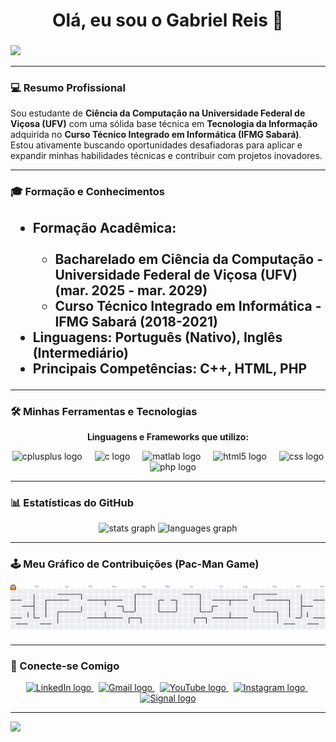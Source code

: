 <h1 align="center">Olá, eu sou o Gabriel Reis 👋</h1>

###

<div>
  <img style="100%" src="https://capsule-render.vercel.app/api?type=waving&height=100&section=header&reversal=false&fontSize=70&fontColor=FFFFFF&fontAlign=50&fontAlignY=50&stroke=-&descSize=20&descAlign=50&descAlignY=50&theme=onedark" />
</div>

---

### 💻 Resumo Profissional

Sou estudante de **Ciência da Computação na Universidade Federal de Viçosa (UFV)** com uma sólida base técnica em **Tecnologia da Informação** adquirida no **Curso Técnico Integrado em Informática (IFMG Sabará)**. Estou ativamente buscando oportunidades desafiadoras para aplicar e expandir minhas habilidades técnicas e contribuir com projetos inovadores.

---

### 🎓 Formação e Conhecimentos

<h2 align="left">
    <ul>
        <li>
            <b>Formação Acadêmica:</b><br>
            &nbsp; &nbsp; <ul>
                <li><b>Bacharelado em Ciência da Computação</b> - <b>Universidade Federal de Viçosa (UFV)</b> (mar. 2025 - mar. 2029)</li>
                <li><b>Curso Técnico Integrado em Informática</b> - <b>IFMG Sabará</b> (2018-2021)</li>
            </ul>
        </li>
        <li>
            <b>Linguagens:</b> Português (Nativo), <b>Inglês (Intermediário)</b>
        </li>
        <li>
            <b>Principais Competências:</b> <b>C++</b>, <b>HTML</b>, <b>PHP</b>
        </li>
    </ul>
</h2>

---

### 🛠️ Minhas Ferramentas e Tecnologias

<div align="center">
    <p><strong>Linguagens e Frameworks que utilizo:</strong></p>
</div>
<div align="center">
    <img src="https://cdn.jsdelivr.net/gh/devicons/devicon/icons/cplusplus/cplusplus-original.svg" height="60" alt="cplusplus logo" />
    <img width="12" />
    <img src="https://cdn.jsdelivr.net/gh/devicons/devicon/icons/c/c-original.svg" height="60" alt="c logo" />
    <img width="12" />
    <img src="https://cdn.jsdelivr.net/gh/devicons/devicon/icons/matlab/matlab-original.svg" height="60" alt="matlab logo" />
    <img width="12" />
    <img src="https://cdn.jsdelivr.net/gh/devicons/devicon/icons/html5/html5-original.svg" height="60" alt="html5 logo" />
    <img width="12" />
    <img src="https://cdn.jsdelivr.net/gh/devicons/devicon/icons/css3/css3-original.svg" height="60" alt="css logo" />
    <img width="12" />
    <img src="https://cdn.jsdelivr.net/gh/devicons/devicon/icons/php/php-original.svg" height="60" alt="php logo" />
</div>

---

### 📊 Estatísticas do GitHub

<div align="center">
    <img src="https://github-readme-stats.vercel.app/api?username=gabrielreisz&hide_title=false&hide_rank=false&show_icons=true&include_all_commits=true&count_private=true&disable_animations=false&theme=dracula&locale=en&hide_border=false&order=1" height="150" alt="stats graph" />
    <img src="https://github-readme-stats.vercel.app/api/top-langs?username=gabrielreisz&locale=en&hide_title=false&layout=compact&card_width=320&langs_count=5&theme=dracula&hide_border=false&order=2" height="150" alt="languages graph" />
</div>

---

### 🕹️ Meu Gráfico de Contribuições (Pac-Man Game)

<div align="center">
    <picture>
        <source media="(prefers-color-scheme: dark)" srcset="https://raw.githubusercontent.com/gabrielreisz/gabrielreisz/output/pacman-contribution-graph-dark.svg">
        <source media="(prefers-color-scheme: light)" srcset="https://raw.githubusercontent.com/gabrielreisz/gabrielreisz/output/pacman-contribution-graph.svg">
        <img alt="pacman contribution graph" src="https://raw.githubusercontent.com/gabrielreisz/gabrielreisz/output/pacman-contribution-graph.svg">
    </picture>
</div>

---

### 🔗 Conecte-se Comigo

<div align="center">
    <a href="https:/www.linkedin.com/in/gabrielcreiss" target="_blank">
        <img src="https://img.shields.io/static/v1?message=LinkedIn&logo=linkedin&label=&color=0077B5&logoColor=white&labelColor=&style=for-the-badge" height="35" alt="LinkedIn logo" />
    </a>
    &nbsp;
    <a href="mailto:gcostareis02@gmail.com" target="_blank">
        <img src="https://img.shields.io/static/v1?message=Gmail&logo=gmail&label=&color=D14836&logoColor=white&labelColor=&style=for-the-badge" height="35" alt="Gmail logo" />
    </a>
    &nbsp;
    <a href="https://www.youtube.com/@Gabrielcreisz" target="_blank">
        <img src="https://img.shields.io/static/v1?message=Youtube&logo=youtube&label=&color=FF0000&logoColor=white&labelColor=&style=for-the-badge" height="35" alt="YouTube logo" />
    </a>
    &nbsp;
    <a href="https://www.instagram.com/gabrielcreisz/" target="_blank">
        <img src="https://img.shields.io/static/v1?message=Instagram&logo=instagram&label=&color=E4405F&logoColor=white&labelColor=&style=for-the-badge" height="35" alt="Instagram logo" />
    </a>
    &nbsp;
    <a href="https://signal.me/#eu/z2AtnE4_igJ57WXHLFnErye-7aeyl7cTKuFU-qiQCKeAhRPKnOhEbIP_EZohlU5R" target="_blank">
        <img src="https://img.shields.io/static/v1?message=Signal&logo=signal&label=&color=3a76f0&logoColor=white&labelColor=&style=for-the-badge" height="35" alt="Signal logo" />
    </a>
</div>

---

<div>
  <img style="100%" src="https://capsule-render.vercel.app/api?type=waving&height=100&section=footer&reversal=false&fontSize=70&fontColor=FFFFFF&fontAlign=50&fontAlignY=50&stroke=-&descSize=20&descAlign=50&descAlignY=50&theme=onedark" />
</div>
